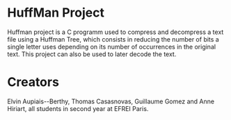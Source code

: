 # HuffMan Project
Huffman project is a C programm used to compress and decompress a text file using a Huffman Tree, which consists in reducing the number of bits a single letter uses depending on its number of occurrences in the original text.
This project can also be used to later decode the text.

# Creators
Elvin Aupiais--Berthy, Thomas Casasnovas, Guillaume Gomez and Anne Hiriart, all students in second year at EFREI Paris.
